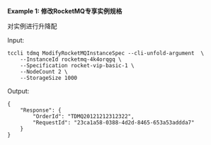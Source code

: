 **Example 1: 修改RocketMQ专享实例规格**

对实例进行升降配

Input: 

```
tccli tdmq ModifyRocketMQInstanceSpec --cli-unfold-argument  \
    --InstanceId rocketmq-4k4orqgq \
    --Specification rocket-vip-basic-1 \
    --NodeCount 2 \
    --StorageSize 1000
```

Output: 
```
{
    "Response": {
        "OrderId": "TDMQ20121212312322",
        "RequestId": "23ca1a58-0388-4d2d-8465-653a53addda7"
    }
}
```

